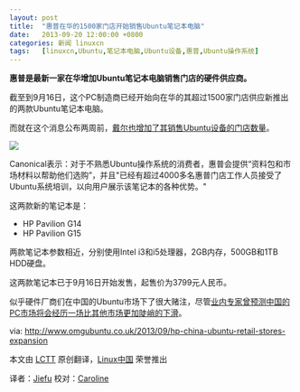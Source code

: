 ```yaml
---
layout: post
title:	"惠普在华的1500家门店开始销售Ubuntu笔记本电脑"
date:	2013-09-20 12:00:00 +0800 
categories:	新闻 linuxcn 
tags:	[linuxcn,Ubuntu,笔记本电脑,Ubuntu设备,惠普,Ubuntu操作系统]
---
```



**惠普是最新一家在华增加Ubuntu笔记本电脑销售门店的硬件供应商。**


截至到9月16日，这个PC制造商已经开始向在华的其超过1500家门店供应新推出的两款Ubuntu笔记本电脑。


而就在这个消息公布两周前，[戴尔也增加了其销售Ubuntu设备的门店数量](http://www.omgubuntu.co.uk/2013/09/dell-to-increase-number-of-stores-selling-ubuntu-loaded-laptops)。


 ![](/Asserts/Images//attachment/album/201309/19/192827mcomxondfmizsfos.png)


Canonical表示：对于不熟悉Ubuntu操作系统的消费者，惠普会提供“资料包和市场材料以帮助他们选购”，并且"已经有超过4000多名惠普门店工作人员接受了Ubuntu系统培训，以向用户展示该笔记本的各种优势。"


这两款新的笔记本是：


* HP Pavilion G14
* HP Pavilion G15


两款笔记本参数相近，分别使用Intel i3和i5处理器，2GB内存，500GB和1TB HDD硬盘。


这两款笔记本已于9月16日开始发售，起售价为3799元人民币。


似乎硬件厂商们在中国的Ubuntu市场下了很大赌注，尽管[业内专家曾预测中国的PC市场将会经历一场比其他市场更加陡峭的下滑](http://www.cnbc.com/id/100998887)。


via: <http://www.omgubuntu.co.uk/2013/09/hp-china-ubuntu-retail-stores-expansion>


本文由 [LCTT](https://github.com/LCTT/TranslateProject) 原创翻译，[Linux中国](http://linux.cn/portal.php) 荣誉推出


译者：[Jiefu](http://linux.cn/space/Jiefu) 校对：[Caroline](http://linux.cn/space/14763)
